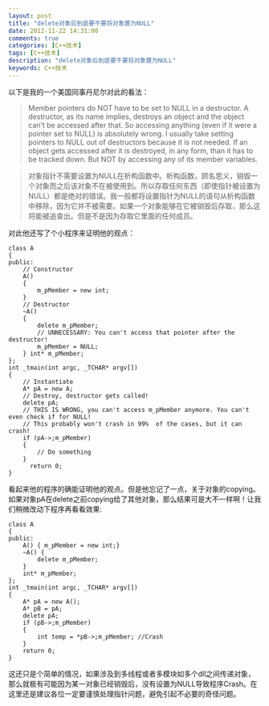 ```yaml
---
layout: post
title: "delete对象后到底要不要将对象置为NULL"
date: 2012-11-22 14:31:00
comments: true
categories: [C++技术]
tags: [C++技术]
description: "delete对象后到底要不要将对象置为NULL"
keywords: C++技术
---
```


以下是我的一个美国同事丹尼尔对此的看法：

>  Member pointers do NOT have to be set to NULL in a destructor. A destructor, as its name implies, destroys an object and the object can’t be accessed after that. So accessing anything (even if it were a pointer set to NULL) is absolutely wrong. I usually take setting pointers to NULL out of destructors because it is not needed. If an object gets accessed after it is destroyed, in any form, than it has to be tracked down. But NOT by accessing any of its member variables.

 > 对象指针不需要设置为NULL在析构函数中。析构函数，顾名思义，销毁一个对象而之后该对象不在被使用到。所以存取任何东西（即使指针被设置为NULL）都是绝对的错误。我一般都将设置指针为NULL的语句从析构函数中移除，因为它并不被需要。如果一个对象能够在它被销毁后存取，那么这将能被追查出。但是不是因为存取它里面的任何成员。

对此他还写了个小程序来证明他的观点：
```
class A
{
public:
    // Constructor
    A()
    {
        m_pMember = new int;
    }
    // Destructor
    ~A()
    {
        delete m_pMember;
        // UNNECESSARY: You can't access that pointer after the destructor!
        m_pMember = NULL;
    } int* m_pMember;
};
int _tmain(int argc, _TCHAR* argv[])
{
    // Instantiate
    A* pA = new A;
    // Destroy, destructor gets called!
    delete pA;
    // THIS IS WRONG, you can't access m_pMember anymore. You can't even check if for NULL!
    // This probably won't crash in 99%  of the cases, but it can crash!
    if (pA->;m_pMember)
    {
        // Do something
    }
      return 0;
}
```

看起来他的程序的确能证明他的观点。但是他忘记了一点，关于对象的copying。如果对象pA在delete之前copying给了其他对象，那么结果可是大不一样啊！让我们稍微改动下程序再看看效果:
```
class A
{
public:
    A() { m_pMember = new int;}
    ~A() {
        delete m_pMember;
    }
    int* m_pMember;
};
int _tmain(int argc, _TCHAR* argv[])
{
    A* pA = new A();
    A* pB = pA;
    delete pA;
    if (pB->;m_pMember)
    {
        int temp = *pB->;m_pMember; //Crash
    }
    return 0;
}
```

这还只是个简单的情况，如果涉及到多线程或者多模块如多个dll之间传递对象，那么就极有可能因为某一对象已经销毁后，没有设置为NULL导致程序Crash。在这里还是建议各位一定要谨慎处理指针问题，避免引起不必要的奇怪问题。
